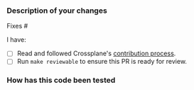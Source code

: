<!--
Please read through https://git.io/fj2m9 if this is your first time opening a
pull request to this repo. Find us in https://crossplane.slack.com
if you need any help contributing.
-->

### Description of your changes

<!--
Briefly describe what this pull request does. Be sure to direct your
reviewers' attention to anything that needs special consideration.

We love pull requests that resolve an open issue. If yours does, you
can uncomment the below line to indicate which issue your PR fixes, for example
"Fixes #500":
-->

Fixes #

I have:

- [ ] Read and followed Crossplane's [contribution process].
- [ ] Run `make reviewable` to ensure this PR is ready for review.

### How has this code been tested

<!--
Before reviewers can be confident in the correctness of this pull request, it
needs to tested and shown to be correct. Briefly describe the testing that has
already been done or which is planned for this change.
-->

[contribution process]: https://git.io/fj2m9
